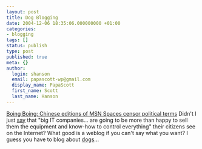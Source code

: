 ```yaml
---
layout: post
title: Dog Blogging
date: 2004-12-06 18:35:06.000000000 +01:00
categories:
- blogging
tags: []
status: publish
type: post
published: true
meta: {}
author:
  login: shanson
  email: papascott-wp@gmail.com
  display_name: PapaScott
  first_name: Scott
  last_name: Hanson
---
```

<p><a title="Boing Boing: Chinese editions of MSN Spaces censor political terms" href="http://www.boingboing.net/2004/12/06/chinese_editions_of_.html">Boing Boing: Chinese editions of MSN Spaces censor political terms</a> Didn't I just <a href="https://www.papascott.de/archives/2004/11/23/pirates-of-the-internet/">say</a> that "big IT companies... are going to be more than happy to sell them the equipment and know-how to control everything" their citizens see on the Internet? What good is a weblog if you can't say what you want? I guess you have to blog about <a href="http://www.thebobs.de/bob.php?site=winner_kat&katid=1">dogs</a>...</p>

